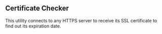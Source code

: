 ## Certificate Checker

This utility connects to any HTTPS server to receive its SSL certificate to find out its
expiration date.